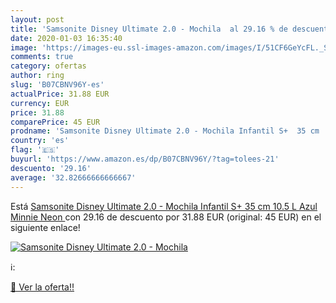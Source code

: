 ```yaml
---
layout: post
title: 'Samsonite Disney Ultimate 2.0 - Mochila  al 29.16 % de descuento'
date: 2020-01-03 16:35:40
image: 'https://images-eu.ssl-images-amazon.com/images/I/51CF6GeYcFL._SL200_.jpg'
comments: true
category: ofertas
author: ring
slug: 'B07CBNV96Y-es'
actualPrice: 31.88 EUR
currency: EUR
price: 31.88
comparePrice: 45 EUR
prodname: 'Samsonite Disney Ultimate 2.0 - Mochila Infantil S+  35 cm  10.5 L  Azul  Minnie Neon '
country: 'es'
flag: '🇪🇸'
buyurl: 'https://www.amazon.es/dp/B07CBNV96Y/?tag=tolees-21'
descuento: '29.16'
average: '32.82666666666667'
---
```


Está [Samsonite Disney Ultimate 2.0 - Mochila Infantil S+  35 cm  10.5 L  Azul  Minnie Neon ](https://www.amazon.es/dp/B07CBNV96Y/?tag=tolees-21) con 29.16 de descuento por 31.88 EUR (original: 45 EUR) en el siguiente enlace!

[![Samsonite Disney Ultimate 2.0 - Mochila ](https://images-eu.ssl-images-amazon.com/images/I/51CF6GeYcFL._SL200_.jpg)](https://www.amazon.es/dp/B07CBNV96Y/?tag=tolees-21)

ℹ️:


[🛒 Ver la oferta!!](https://www.amazon.es/dp/B07CBNV96Y/?tag=tolees-21)
